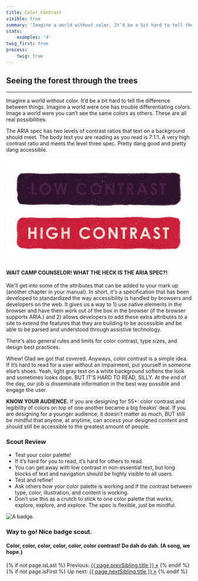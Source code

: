 ```yaml
---
title: Color Contrast
visible: true
summary: 'Imagine a world without color. It’d be a bit hard to tell the difference between things. Imagine a world were one has trouble differentiating colors. Image a world were you can’t see the same colors as others. These are all real possibilities. We’ll be getting to color blindness and not being able to see at all. But first, let’s discuss color contrast.'
stats:
    examples: '4'
twig_first: true
process:
    twig: true
---
```

<section>
<div class="container--content" markdown="1">
<h1>Seeing the forest through the trees</h1>

<hr />

Imagine a world without color. It’d be a bit hard to tell the difference between things. Imagine a world were one has trouble differentiating colors. Image a world were you can’t see the same colors as others. These are all real possibilities.

</div>
</section>

<section>
<div class="container--content" markdown="1">

The ARIA spec has two levels of contrast ratios that text on a background should meet. The body text you are reading as you read is 7:1:1. A very high contrast ratio and meets the level three spec. Pretty dang good and pretty dang accessible.

</div>
</section>

<section>
<div class="container--content" markdown="1">

![ILLUSTRATION](color-contrast.png)

</div>
</section>

<section>
<div class="container--content section--marg">
<div class="box purple stripe" markdown="1">

#### WAIT CAMP COUNSELOR! WHAT THE HECK IS THE ARIA SPEC?!

We'll get into some of the attributes that can be added to your mark up (another chapter in your manual). In short, it's a specification that has been developed to standardized the way accessibility is handled by browsers and developers on the web. It gives us a way to 1) use native elements in the browser and have them work out of the box in the browser (if the browser supports ARIA.) and 2) allows developers to add these extra attributes to a site to extend the features that they are building to be accessible and be able to be parsed and understood through assistive technology.

There's also general rules and limits for color contrast, type sizes, and design best practices.

</div>
</div>
</section>

<section>
<div class="container--content" markdown="1">

Whew! Glad we got that covered. Anyways, color contrast is a simple idea. If it’s hard to read for a user without an impairment, put yourself in someone else’s shoes. Yeah, light gray text on a white background softens the look and sometimes looks dope. BUT IT’S HARD TO READ, SILLY. At the end of the day, our job is disseminate information in the best way possible and engage the user.

</div>
</section>


<section>
<div class="container--content section--marg">
<div class="box purple stripe" markdown="1">

**KNOW YOUR AUDIENCE.** If you are designing for 55+: color contrast and legibility of colors on top of one another became a big freakin’ deal. If you are designing for a younger audience, it doesn’t matter as much, BUT still be mindful that anyone, at anytime, can access your designed content and should still be accessible to the greatest amount of people.

</div>
</div>
</section>

<section>
<div class="container--content" markdown="1">

### Scout Review

* Test your color palette!
* If it’s hard for you to read, it’s hard for others to read.
* You can get away with low contrast in non-essential text, but long blocks of text and navigation should be highly visible to all users.
* Test and refine!
* Ask others how your color palette is working and if the contrast between type, color, illustration, and content is working.
* Don’t use this as a crutch to stick to one color palette that works, explore, explore, and explore. The spec is flexible, just be mindful.

</div>
</section>

<section class="section--badge-cta section--badge-cta__red mt--90">
    <div class="container">
        <div class="flex-grid--gutters">
            <div class="col--width__four">
                <div class="badge--box">
                    <img class="img--badge badge--dispatch" alt="A badge." src="/badge/color-contrast/color-contrast.png" data-section="vision" data-badge="colorContrast">
                </div>
            </div>
            <div class="col--width__eight">
                <h3>Way to go! Nice badge scout.</h3>
                <h4>Color, color, color, color, color, color contrast! Do dah do dah. (A song, we hope.)</h4>
                {% if not page.isLast %}
                    <span>Previous: </span><a href="{{ page.prevSibling.url }}">{{ page.prevSibling.title }} &raquo;</a>
                {% endif %}
                {% if not page.isFirst %}
                    <span>Up next: </span><a href="{{ page.nextSibling.url }}">{{ page.nextSibling.title }} &raquo;</a>
                {% endif %}
            </div>
        </div>
    </div>
</section>
